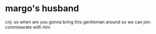 <!--
id: 155598
link: http://tumblr.atmos.org/post/155598/margos-husband
slug: margos-husband
date: Wed Mar 14 2007 06:07:52 GMT-0700 (PDT)
publish: 2007-03-014
tags: 
title: margo's husband
-->


margo's husband
===============

cnj: so when are you gonna bring this gentleman around so we can jon:
commiserate with him

